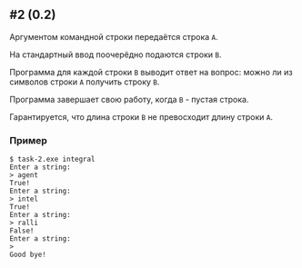 ## #2 (0.2)

Аргументом командной строки передаётся строка `A`.

На стандартный ввод поочерёдно подаются строки `B`.

Программа для каждой строки `B` выводит ответ на вопрос: можно ли из символов строки `A` получить строку `B`.

Программа завершает свою работу, когда `B` - пустая строка.

Гарантируется, что длина строки `B` не превосходит длину строки `A`.

### Пример

```
$ task-2.exe integral
Enter a string:
> agent
True!
Enter a string:
> intel
True!
Enter a string:
> ralli
False!
Enter a string:
> 
Good bye!
```